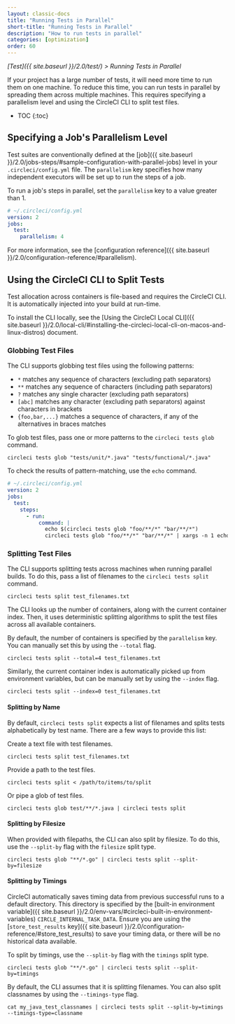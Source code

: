 ```yaml
---
layout: classic-docs
title: "Running Tests in Parallel"
short-title: "Running Tests in Parallel"
description: "How to run tests in parallel"
categories: [optimization]
order: 60
---
```


*[Test]({{ site.baseurl }}/2.0/test/) > Running Tests in Parallel*

If your project has a large number of tests,
it will need more time to run them on one machine.
To reduce this time,
you can run tests in parallel
by spreading them across multiple machines.
This requires specifying a parallelism level
and using the CircleCI CLI
to split test files.

* TOC
{:toc}

## Specifying a Job's Parallelism Level

Test suites are conventionally defined at the [job]({{ site.baseurl }}/2.0/jobs-steps/#sample-configuration-with-parallel-jobs) level in your `.circleci/config.yml` file.
The `parallelism` key specifies
how many independent executors will be set up
to run the steps of a job.

To run a job's steps in parallel,
set the `parallelism` key to a value greater than 1.

```yaml
# ~/.circleci/config.yml
version: 2
jobs:
  test:
    parallelism: 4
```

For more information,
see the [configuration reference]({{ site.baseurl }}/2.0/configuration-reference/#parallelism).

## Using the CircleCI CLI to Split Tests

Test allocation across containers is file-based
and requires the CircleCI CLI. It is automatically
injected into your build at run-time.

To install the CLI locally,
see the [Using the CircleCI Local CLI]({{ site.baseurl }}/2.0/local-cli/#installing-the-circleci-local-cli-on-macos-and-linux-distros) document.

### Globbing Test Files

The CLI supports globbing test files
using the following patterns:

- `*` matches any sequence of characters (excluding path separators)
- `**` matches any sequence of characters (including path separators)
- `?` matches any single character (excluding path separators)
- `[abc]` matches any character (excluding path separators) against characters in brackets
- `{foo,bar,...}` matches a sequence of characters, if any of the alternatives in braces matches

To glob test files,
pass one or more patterns to the `circleci tests glob` command.

    circleci tests glob "tests/unit/*.java" "tests/functional/*.java"

To check the results of pattern-matching,
use the `echo` command.

```yaml
# ~/.circleci/config.yml
version: 2
jobs:
  test:
    steps:
      - run:
          command: |
            echo $(circleci tests glob "foo/**/*" "bar/**/*")
            circleci tests glob "foo/**/*" "bar/**/*" | xargs -n 1 echo
```

### Splitting Test Files

The CLI supports splitting tests across machines
when running parallel builds.
To do this,
pass a list of filenames to the `circleci tests split` command.

    circleci tests split test_filenames.txt

The CLI looks up the number of containers,
along with the current container index.
Then, it uses deterministic splitting algorithms
to split the test files across all available containers.

By default,
the number of containers is specified by the `parallelism` key.
You can manually set this
by using the `--total` flag.

    circleci tests split --total=4 test_filenames.txt

Similarly,
the current container index is automatically picked up from environment variables,
but can be manually set
by using the `--index` flag.

    circleci tests split --index=0 test_filenames.txt

#### Splitting by Name

By default,
`circleci tests split` expects a list of filenames
and splits tests alphabetically by test name.
There are a few ways to provide this list:

Create a text file with test filenames.

    circleci tests split test_filenames.txt

Provide a path to the test files.

    circleci tests split < /path/to/items/to/split

Or pipe a glob of test files.

    circleci tests glob test/**/*.java | circleci tests split

#### Splitting by Filesize

When provided with filepaths,
the CLI can also split by filesize.
To do this,
use the `--split-by` flag with the `filesize` split type.

    circleci tests glob "**/*.go" | circleci tests split --split-by=filesize

#### Splitting by Timings

CircleCI automatically saves timing data from previous successful runs to a default directory.
This directory is specified by the [built-in environment variable]({{ site.baseurl }}/2.0/env-vars/#circleci-built-in-environment-variables) `CIRCLE_INTERNAL_TASK_DATA`.
Ensure you are using the [`store_test_results` key]({{ site.baseurl }}/2.0/configuration-reference/#store_test_results)
to save your timing data,
or there will be no historical data available.

To split by timings,
use the `--split-by` flag with the `timings` split type.

    circleci tests glob "**/*.go" | circleci tests split --split-by=timings

By default,
the CLI assumes that it is splitting filenames.
You can also split classnames
by using the `--timings-type` flag.

    cat my_java_test_classnames | circleci tests split --split-by=timings --timings-type=classname
